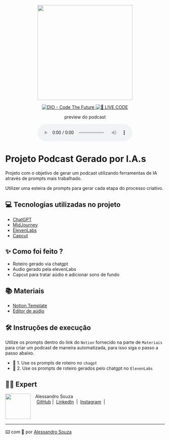 <p align="center">
<img 
    src="./assets/cover.png"
    width="300"
/>
</p>

<p align="center">
<a href="https://dio.me/">
    <img 
        src="https://img.shields.io/badge/DIO-Code_The_Future-28DA77?logo=youtube" 
        alt="DIO - Code The Future">
</a>
<a href="https://dio.me/">
<img 
    src="https://img.shields.io/badge/🔴_LIVE_CODE-FF5E72" 
    alt="🔴 LIVE CODE">
</a>
</p>

<p align="center">
    preview do podcast
</p>

<div align="center">
    <audio src="/output/podcast_fala_ep1.mp3" controls title="Podcast fala ep1"></audio>
</div>

# Projeto Podcast Gerado por I.A.s




Projeto com o objetivo de gerar um podcast utilizando ferramentas de IA através de prompts mais trabalhado.

Utilizer uma esteira de prompts para gerar cada etapa do processo criativo.

## 💻 Tecnologias utilizadas no projeto

- [ChatGPT](https://chat.openai.com/) 
- [MidJourney](https://www.midjourney.com/app/)
- [ElevenLabs](https://beta.elevenlabs.io/)
- [Capcut](https://www.capcut.com/pt-br/)

## ✨ Como foi feito ?

- Roteiro gerado via chatgpt
- Audio gerado pela elevenLabs
- Capcut para tratar aúdio e adicionar sons de fundo

## 📚 Materiais

- [Notion Template](https://www.notion.so/PODCAST-Finan-as-de-Elite-Conquistando-a-liberdade-financeira-passo-a-passo-EP-01-16bb9754e3998071ad3fde60190aef61?pvs=4)
- [Editor de aúdio](https://www.capcut.com/editor?from_page=landing_page&__action_from=picture_V%C3%ADdeos%20profissionais%20em%20minutos,%20n%C3%A3o%20em%20horas.)


## 🛠️ Instruções de execução

Utilize os prompts dentro do link do `Notion` fornecido na parte de `Materiais` para criar um podcast de maneira automatizada, para isso siga o passo a passo abaixo.

- 🤖 1. Use os prompts de roteiro no `chagpt`
- 🤖 2. Use os prompts de roteiro gerados pelo chatgpt no  `ElevenLabs`

## 👨‍💻 Expert

<p>
    <img 
      align=left 
      margin=10 
      width=80 
      src="https://avatars.githubusercontent.com/u/187227276?v=4"
    />
    <p>&nbsp&nbsp&nbspAlessandro Souza<br>
    &nbsp&nbsp&nbsp
    <a href="https://github.com/alessandro1706">
    GitHub</a>&nbsp;|&nbsp;
    <a href="https://linkedin.com/in/alessandrosouza-ti">LinkedIn</a>
&nbsp;|&nbsp;
    <a href="https://www.instagram.com/alessandrosouza-ce/">
    Instagram</a>
&nbsp;|&nbsp;</p>
</p>
<br/><br/>
<p>

---

⌨️ com 💜 por [Alessandro Souza](https://github.com/alessandro1706)
